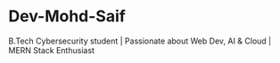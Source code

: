 # Dev-Mohd-Saif
B.Tech Cybersecurity student | Passionate about Web Dev, AI &amp; Cloud | MERN Stack Enthusiast

